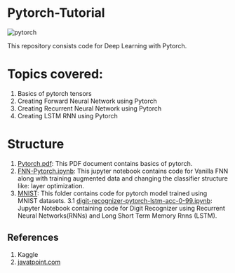 # Pytorch-Tutorial

![pytorch](https://user-images.githubusercontent.com/68766423/120927990-86c64400-c700-11eb-9c04-9e05c1885bd5.png)


This repository consists code for Deep Learning with Pytorch.

# Topics covered:
1. Basics of pytorch tensors
2. Creating Forward Neural Network using Pytorch
3. Creating Recurrent Neural Network using Pytorch
4. Creating LSTM RNN using Pytorch

# Structure
1. [Pytorch.pdf](https://github.com/purvit-vashishtha/Pytorch-Tutorial/blob/Main/Pytorch.pdf): This PDF document contains basics of pytorch.
2. [FNN-Pytorch.ipynb](https://github.com/purvit-vashishtha/Pytorch-Tutorial/blob/Main/FNN-Pytorch.ipynb): This jupyter notebook contains code for Vanilla FNN along with training augmented data and changing the classifier structure like: layer optimization.
3. [MNIST](https://github.com/purvit-vashishtha/Pytorch-Tutorial/tree/Main/MNIST): This folder contains code for pytorch model trained using MNIST datasets.         3.1 [digit-recognizer-pytorch-lstm-acc-0-99.ipynb](https://github.com/purvit-vashishtha/Pytorch-Tutorial/blob/Main/MNIST/digit-recognizer-pytorch-lstm-acc-0-99.ipynb): Jupyter Notebook containing code for Digit Recognizer using Recurrent Neural Networks(RNNs) and Long Short Term Memory Rnns (LSTM).

## References
1. Kaggle
2. [javatpoint.com](https://www.javatpoint.com/gradient-with-pytorch)
